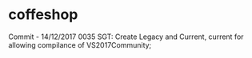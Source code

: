 # coffeshop
Commit - 14/12/2017 0035 SGT: Create Legacy and Current, current for allowing compilance of VS2017Community;
